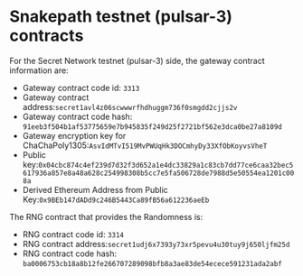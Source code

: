# Snakepath testnet (pulsar-3) contracts

For the Secret Network testnet (pulsar-3) side, the gateway contract information are:

* Gateway contract code id: `3313`
* Gateway contract address:`secret1avl4z06scwwwrfhdhuggm736f0smgdd2cjjs2v`
* Gateway contract code hash: `91eeb3f504b1af53775659e7b945835f249d25f2721bf562e3dca0be27a8109d`
* Gateway encryption key for ChaChaPoly1305:`AsvIdMTvI519MvPWUqHk3DOCmhyDy33XfObKoyvsVheT`
* Public key:`0x04cbc874c4ef239d7d32f3d652a1e4dc33829a1c83cb7dd77ce6caa32bec5617936a857e8a48a628c254998308b5cc7e5fa506728de7988d5e50554ea1201c008a`
* Derived Ethereum Address from Public Key:`0x9BEb147dADd9c246B5443Ca89fB56a612236aeEb`

The RNG contract that provides the Randomness is:

* RNG contract code id: `3314`
* RNG contract address:`secret1udj6x7393y73xr5pevu4u30tuy9j650ljfm25d`
* RNG contract code hash: `ba0006753cb18a8b12fe266707289098bfb8a3ae83de54ecece591231ada2abf`
